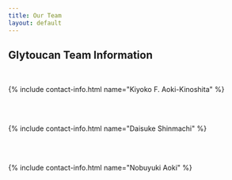 ```yaml
---
title: Our Team
layout: default
---
```


## Glytoucan Team Information 
  
<br>
  
{% include contact-info.html name="Kiyoko F. Aoki-Kinoshita" %}  

<br>

<br>

{% include contact-info.html name="Daisuke Shinmachi" %}  

<br>

<br>

{% include contact-info.html name="Nobuyuki Aoki" %}  

<br>

<br>
